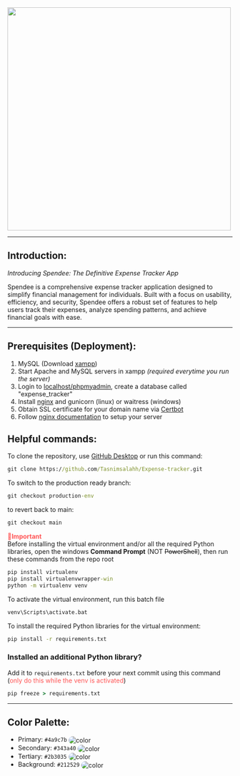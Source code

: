 <img src="https://omaremadd.github.io/static/spendee/img/SPENDEE_dark.png" width=500>

---
## Introduction:
*Introducing Spendee: The Definitive Expense Tracker App*

Spendee is a comprehensive expense tracker application designed to simplify financial management for individuals. Built with a focus on usability, efficiency, and security, Spendee offers a robust set of features to help users track their expenses, analyze spending patterns, and achieve financial goals with ease.

---
## Prerequisites (Deployment):
1. MySQL (Download [xampp](https://www.apachefriends.org/))
2. Start Apache and MySQL servers in xampp *(required everytime you run the server)*
3. Login to [localhost/phpmyadmin](http://localhost/phpmyadmin), create a database called "expense_tracker"
4. Install [nginx](https://nginx.org/en/download.html) and gunicorn (linux) or waitress (windows)
5. Obtain SSL certificate for your domain name via [Certbot](https://certbot.eff.org/)
6. Follow [nginx documentation](https://nginx.org/en/docs/) to setup your server
   
## Helpful commands:
To clone the repository, use [GitHub Desktop](https://desktop.github.com/) or run this command:
```cmd
git clone https://github.com/Tasnimsalahh/Expense-tracker.git
```
To switch to the production ready branch:
```cmd
git checkout production-env
```
to revert back to main:
```cmd
git checkout main
```
<strong style="color : #ff5555">📌Important</strong>  
Before installing the virtual environment and/or all the required Python libraries, open the windows **Command Prompt** (NOT ~~PowerShell~~), then run these commands from the repo root
```cmd
pip install virtualenv
pip install virtualenvwrapper-win
python -m virtualenv venv
```
To activate the virtual environment, run this batch file
```cmd
venv\Scripts\activate.bat
```
To install the required Python libraries for the virtual environment:
```cmd
pip install -r requirements.txt
```

### Installed an additional Python library?
Add it to `requirements.txt` before your next commit using this command (<span style="color:#ff5555;">only do this while the venv is activated</span>)
```cmd
pip freeze > requirements.txt
```

---
## Color Palette:
- Primary: `#4a9c7b` <img src="https://placehold.co/15x15/4a9c7b/4a9c7b/png" alt="color" style="border-radius:15px;vertical-align:middle">   
- Secondary: `#343a40` <img src="https://placehold.co/15x15/343a40/343a40/png" alt="color" style="border-radius:15px;vertical-align:middle">   
- Tertiary: `#2b3035` <img src="https://placehold.co/15x15/2b3035/2b3035/png" alt="color" style="border-radius:15px;vertical-align:middle">   
- Background: `#212529` <img src="https://placehold.co/15x15/212529/212529/png" alt="color" style="border-radius:15px;vertical-align:middle"> 
